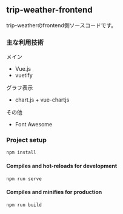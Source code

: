 ## trip-weather-frontend
trip-weatherのfrontend側ソースコードです。

### 主な利用技術
メイン
- Vue.js
- vuetify

グラフ表示
- chart.js + vue-chartjs

その他
- Font Awesome


### Project setup
```
npm install
```

#### Compiles and hot-reloads for development
```
npm run serve
```

#### Compiles and minifies for production
```
npm run build
```
